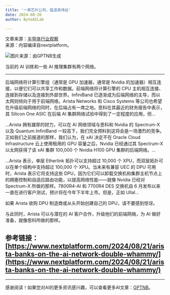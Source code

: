 ```yaml
---
title: '一家芯片公司，猛追英伟达'
date: 2024-08-26
author: ByteAILab

---
```


文章来源：[半导体行业观察](https://mp.weixin.qq.com/s/gd7PPipYTOQhbUbpu0eKjg)  
来源：内容编译自nextplatform。

![图片来源：由GPTNB生成](http://www.jesonc.com/upload/3B33CB85B496C0CB6FBA4C2BD79320AD/1724381690737/FmIHacsesLBrm7cjEzqOXnQpgr1e.png)

当前的 AI 训练和一些 AI 推理集群有两个网络。

---
后端网络将计算引擎组（通常是 GPU 加速器，通常是 Nvidia 的加速器）相互连接，以便它们可以共享工作和数据。前端网络将计算引擎的 CPU 主机相互连接、连接到存储以及连接到外部世界。InfiniBand 已逐渐成为后端网络的主导，而以太网则倾向于用于前端网络。Arista Networks 和 Cisco Systems 等公司也希望在升级前端网络的同时，在后端占有一席之地。思科在其最近的财务报告中表示，其 Silicon One ASIC 在后端 AI 集群网络试验中得到了一定程度的应用，但...

...Arista 拥有雄厚的财力，可以在 AI 网络领域与思科和 Nvidia 的 Spectrum-X 以及 Quantum InfiniBand 一较高下，我们完全预料到这将会是一场激烈的竞争。正如我们之前报道的那样，我们认为，在 xAI 决定不在 Oracle Cloud Infrastructure 云上使用租用的 GPU 容量之后，Nvidia 已经通过其 Spectrum-X 以太网获得了该 xAI 集群 100,000 个 Nvidia H100 GPU 集群的后端网络。...

...Arista 表示，单层 Etherlink 拓扑可以支持超过 10,000 个 XPU，而双层拓扑可以在单个结构中支持超过 100,000 个 XPU。当未来有兼容 UEC 的 DPU 可用时，Arista 表示它将支持这些 DPU，因为它们可以卸载交换机和集群主机节点上的拥塞控制和自适应路由功能，以提高网络性能——就像 Nvidia 已经对 Spectrum-X 所做的那样。7800R4-AI 和 7700R4 DES 交换机自 6 月发布以来一直在进行客户测试，预计将在今年下半年上市。但是，正如 Ullal...

如果 Arista 收购 DPU 制造商或从头开始创建自己的 DPU，请不要感到惊讶。

与此同时，Arista 可以与潜在的 AI 客户合作，升级他们的前端网络，为 AI 做好准备，就像思科所做的那样。

参考链接：  
[https://www.nextplatform.com/2024/08/21/arista-banks-on-the-ai-network-double-whammy/](https://www.nextplatform.com/2024/08/21/arista-banks-on-the-ai-network-double-whammy/)
---
---
感谢阅读！如果您对AI的更多资讯感兴趣，可以查看更多AI文章：[GPTNB](https://gptnb.com)。